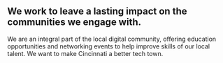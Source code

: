<h2 class="highlight"><span>We work to leave a lasting impact on the communities we engage with. </span></h2>
<p>We are an integral part of the local digital community, offering education opportunities and networking events to help improve skills of our local talent. We want to make Cincinnati a better tech town.</p>
